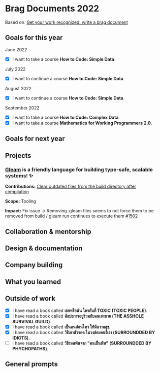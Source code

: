 # Brag Documents 2022

Based on: [Get your work recognized: write a brag
document](https://jvns.ca/blog/brag-documents/)

## Goals for this year

[comment]: # (* List the major goals here!)

June 2022
* [x] I want to take a course **How to Code: Simple Data**.

July 2022
* [x] I want to continue a course **How to Code: Simple Data**.

August 2022
* [x] I want to continue a course **How to Code: Simple Data**.

September 2022
* [x] I want to take a course **How to Code: Complex Data**.
* [x] I want to take a course **Mathematics for Working Programmers 2.0**.

## Goals for next year

[comment]: # (* If it's getting towards the end of the year, maybe start writing down what might be the goals for next year.)

## Projects

### [Gleam](https://github.com/gleam-lang/gleam) is a friendly language for building type-safe, scalable systems! ✨

**Contributions:** [Clear outdated files from the build directory after compilation](https://github.com/gleam-lang/gleam/pull/1578)
  
**Scope:** Tooling
  
**Impact:** Fix issue -> Removing .gleam files seems to not force them to be removed from build / gleam run continues to execute them [#1502](https://github.com/gleam-lang/gleam/issues/1502)

## Collaboration & mentorship

## Design & documentation

## Company building

## What you learned

## Outside of work

* [x] I have read a book called **เธอหรือฉัน ใครกันที่ TOXIC (TOXIC PEOPLE)**.
* [x] I have read a book called **ศิลปะการอยู่ร่วมกับคนเฮงซวย (THE ASSHOLE SURVIVAL GUILD)**.
* [x] I have read a book called **เป็นคนอ่อนไหว ให้มีความสุข**.
* [x] I have read a book called **วิธีเอาตัวรอด ในวงล้อมคนงี่เง่า (SURROUNDDED BY IDIOTS)**.
* [ ] I have read a book called **วิธีรอดพ้นจาก "คนเป็นพิษ" (SURROUNDDED BY PHYCHOPATHS)**.

## General prompts
